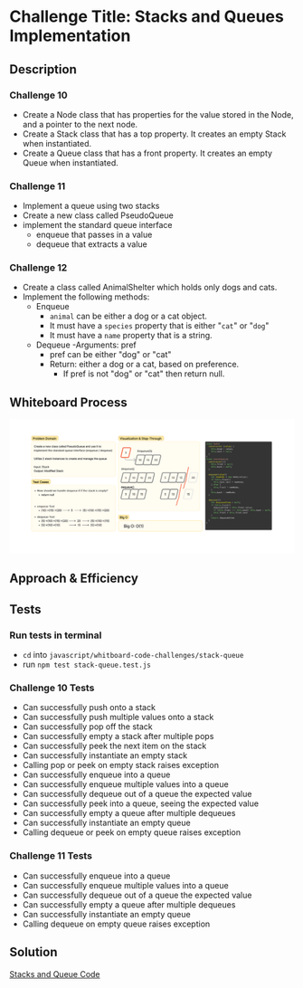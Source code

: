 # Challenge Title: Stacks and Queues Implementation

## Description

### Challenge 10

- Create a Node class that has properties for the value stored in the Node, and a pointer to the next node.
- Create a Stack class that has a top property. It creates an empty Stack when instantiated.
- Create a Queue class that has a front property. It creates an empty Queue when instantiated.

### Challenge 11

- Implement a queue using two stacks
- Create a new class called PseudoQueue
- implement the standard queue interface
  - enqueue that passes in a value
  - dequeue that extracts a value

### Challenge 12

- Create a class called AnimalShelter which holds only dogs and cats.
- Implement the following methods:
  - Enqueue
    - `animal` can be either a dog or a cat object.
    - It must have a `species` property that is either "`cat`" or "`dog`"
    - It must have a `name` property that is a string.
  - Dequeue
    -Arguments: pref
    - pref can be either "dog" or "cat"
    - Return: either a dog or a cat, based on preference.
      - If pref is not "dog" or "cat" then return null.

## Whiteboard Process

![Pseudo Queue Whiteboard](./pseudoQueue.png)

## Approach & Efficiency
<!-- What approach did you take? Why? What is the Big O space/time for this approach? -->

## Tests

### Run tests in terminal

- `cd` into `javascript/whitboard-code-challenges/stack-queue`
- run `npm test stack-queue.test.js`

### Challenge 10 Tests

- Can successfully push onto a stack
- Can successfully push multiple values onto a stack
- Can successfully pop off the stack
- Can successfully empty a stack after multiple pops
- Can successfully peek the next item on the stack
- Can successfully instantiate an empty stack
- Calling pop or peek on empty stack raises exception
- Can successfully enqueue into a queue
- Can successfully enqueue multiple values into a queue
- Can successfully dequeue out of a queue the expected value
- Can successfully peek into a queue, seeing the expected value
- Can successfully empty a queue after multiple dequeues
- Can successfully instantiate an empty queue
- Calling dequeue or peek on empty queue raises exception

### Challenge 11 Tests

- Can successfully enqueue into a queue
- Can successfully enqueue multiple values into a queue
- Can successfully dequeue out of a queue the expected value
- Can successfully empty a queue after multiple dequeues
- Can successfully instantiate an empty queue
- Calling dequeue on empty queue raises exception

## Solution

[Stacks and Queue Code](./index.js)
